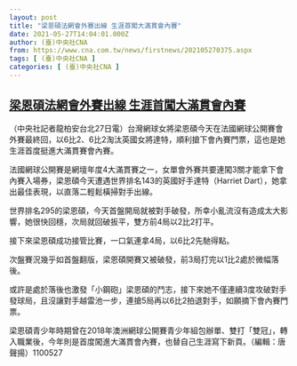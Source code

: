 ```yaml
---
layout: post
title: "梁恩碩法網會外賽出線 生涯首闖大滿貫會內賽"
date: 2021-05-27T14:04:01.000Z
author: (臺)中央社CNA
from: https://www.cna.com.tw/news/firstnews/202105270375.aspx
tags: [ (臺)中央社CNA ]
categories: [ (臺)中央社CNA ]
---
```

<!--1622124241000-->
[梁恩碩法網會外賽出線 生涯首闖大滿貫會內賽](https://www.cna.com.tw/news/firstnews/202105270375.aspx)
------

<div>
<div></div><div class="paragraph"><p>（中央社記者龍柏安台北27日電）台灣網球女將梁恩碩今天在法國網球公開賽會外賽最終回，以6比2、6比2淘汰英國女將達特，順利搶下會內賽門票，這也是她生涯首度挺進大滿貫賽會內賽。</p><p>法國網球公開賽是網壇年度4大滿貫賽之一，女單會外賽共要連闖3關才能拿下會內賽入場券，梁恩碩今天遭遇世界排名143的英國好手達特（Harriet Dart），她拿出最佳表現，以直落二輕鬆橫掃對手出線。</p><p>世界排名295的梁恩碩，今天首盤開局就被對手破發，所幸小亂流沒有造成太大影響，她很快回穩，次局就回破扳平，雙方前4局以2比2打平。</p><p>接下來梁恩碩成功接管比賽，一口氣連拿4局，以6比2先馳得點。</p><p>次盤賽況幾乎如首盤翻版，梁恩碩開賽又被破發，前3局打完以1比2處於微幅落後。</p><p>或許是處於落後也激發「小鋼砲」梁恩碩的鬥志，接下來她不僅連續3度攻破對手發球局，且沒讓對手越雷池一步，連搶5局再以6比2拍退對手，如願摘下會內賽門票。</p><p>梁恩碩青少年時期曾在2018年澳洲網球公開賽青少年組包辦單、雙打「雙冠」，轉入職業後，今年則是首度闖進大滿貫會內賽，也替自己生涯寫下新頁。（編輯：唐聲揚）1100527</p></div>
</div>
